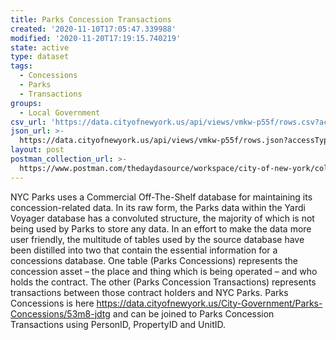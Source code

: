 ```yaml
---
title: Parks Concession Transactions
created: '2020-11-10T17:05:47.339988'
modified: '2020-11-20T17:19:15.740219'
state: active
type: dataset
tags:
  - Concessions
  - Parks
  - Transactions
groups:
  - Local Government
csv_url: 'https://data.cityofnewyork.us/api/views/vmkw-p55f/rows.csv?accessType=DOWNLOAD'
json_url: >-
  https://data.cityofnewyork.us/api/views/vmkw-p55f/rows.json?accessType=DOWNLOAD
layout: post
postman_collection_url: >-
  https://www.postman.com/thedaydasource/workspace/city-of-new-york/collection/15909983-ffd5c67c-f8d3-4b7b-b594-43f71c4c8c8a
---
```

NYC Parks uses a Commercial Off-The-Shelf database for maintaining its concession-related data.  In its raw form, the Parks data within the Yardi Voyager database has a convoluted structure, the majority of which is not being used by Parks to store any data. In an effort to make the data more user friendly, the multitude of tables used by the source database have been distilled into two that contain the essential information for a concessions database. One table (Parks Concessions) represents the concession asset – the place and thing which is being operated – and who holds the contract.  The other (Parks Concession Transactions) represents transactions between those contract holders and NYC Parks.  Parks Concessions is here https://data.cityofnewyork.us/City-Government/Parks-Concessions/53m8-jdtg and can be joined to Parks Concession Transactions using  PersonID, PropertyID and UnitID.
